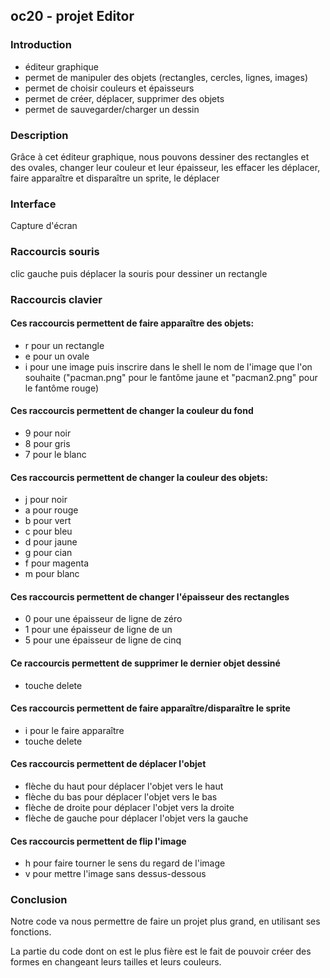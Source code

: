 ## oc20 - projet Editor

### Introduction

- éditeur graphique
- permet de manipuler des objets (rectangles, cercles, lignes, images)
- permet de choisir couleurs et épaisseurs
- permet de créer, déplacer, supprimer des objets
- permet de sauvegarder/charger un dessin

### Description
Grâce à cet éditeur graphique, nous pouvons dessiner des rectangles et des ovales, changer leur couleur et leur épaisseur, les effacer les déplacer, faire apparaître et disparaître un sprite, le déplacer

### Interface

Capture d'écran

### Raccourcis souris
clic gauche puis déplacer la souris pour dessiner un rectangle

### Raccourcis clavier

#### Ces raccourcis permettent de faire apparaître des objets:
- r pour un rectangle
- e pour un ovale
- i pour une image puis inscrire dans le shell le nom de l'image que l'on souhaite
  ("pacman.png" pour le fantôme jaune et "pacman2.png" pour le fantôme rouge)

#### Ces raccourcis permettent de changer la couleur du fond
- 9 pour noir
- 8 pour gris 
- 7 pour le blanc

#### Ces raccourcis permettent de changer la couleur des objets: 
- j pour noir 
- a pour rouge
- b pour vert
- c pour bleu
- d pour jaune
- g pour cian
- f pour magenta
- m pour blanc

#### Ces raccourcis permettent de changer l'épaisseur des rectangles
- 0 pour une épaisseur de ligne de zéro
- 1 pour une épaisseur de ligne de un
- 5 pour une épaisseur de ligne de cinq

#### Ce raccourcis permettent de supprimer le dernier objet dessiné
- touche delete

#### Ces raccourcis permettent de faire apparaître/disparaître le sprite
- i pour le faire apparaître
- touche delete

#### Ces raccourcis permettent de déplacer l'objet
- flèche du haut pour déplacer l'objet vers le haut
- flèche du bas pour déplacer l'objet vers le bas
- flèche de droite pour déplacer l'objet vers la droite
- flèche de gauche pour déplacer l'objet vers la gauche

#### Ces raccourcis permettent de flip l'image
- h pour faire tourner le sens du regard de l'image
- v pour mettre l'image sans dessus-dessous

### Conclusion

Notre code va nous permettre de faire un projet plus grand, en utilisant ses fonctions.

La partie du code dont on est le plus fière est le fait de pouvoir créer des formes en changeant leurs tailles et leurs couleurs.

 

